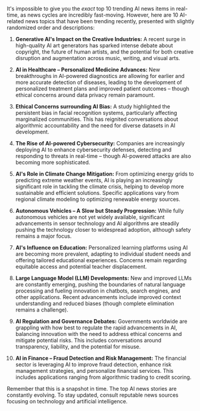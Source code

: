 It's impossible to give you the *exact* top 10 trending AI news items in real-time, as news cycles are incredibly fast-moving.  However, here are 10 AI-related news topics that have been trending recently, presented with slightly randomized order and descriptions:


1. **Generative AI's Impact on the Creative Industries:**  A recent surge in high-quality AI art generators has sparked intense debate about copyright, the future of human artists, and the potential for both creative disruption and augmentation across music, writing, and visual arts.

2. **AI in Healthcare – Personalized Medicine Advances:**  New breakthroughs in AI-powered diagnostics are allowing for earlier and more accurate detection of diseases, leading to the development of personalized treatment plans and improved patient outcomes – though ethical concerns around data privacy remain paramount.

3. **Ethical Concerns surrounding AI Bias:**  A study highlighted the persistent bias in facial recognition systems, particularly affecting marginalized communities. This has reignited conversations about algorithmic accountability and the need for diverse datasets in AI development.

4. **The Rise of AI-powered Cybersecurity:**  Companies are increasingly deploying AI to enhance cybersecurity defenses, detecting and responding to threats in real-time – though AI-powered attacks are also becoming more sophisticated.

5. **AI's Role in Climate Change Mitigation:**  From optimizing energy grids to predicting extreme weather events, AI is playing an increasingly significant role in tackling the climate crisis, helping to develop more sustainable and efficient solutions.  Specific applications vary from regional climate modeling to optimizing renewable energy sources.

6. **Autonomous Vehicles – A Slow but Steady Progression:**  While fully autonomous vehicles are not yet widely available, significant advancements in sensor technology and AI algorithms are steadily pushing the technology closer to widespread adoption, although safety remains a major focus.

7. **AI's Influence on Education:**  Personalized learning platforms using AI are becoming more prevalent, adapting to individual student needs and offering tailored educational experiences. Concerns remain regarding equitable access and potential teacher displacement.

8. **Large Language Model (LLM) Developments:**  New and improved LLMs are constantly emerging,  pushing the boundaries of natural language processing and fueling innovation in chatbots, search engines, and other applications.  Recent advancements include improved context understanding and reduced biases (though complete elimination remains a challenge).

9. **AI Regulation and Governance Debates:**  Governments worldwide are grappling with how best to regulate the rapid advancements in AI, balancing innovation with the need to address ethical concerns and mitigate potential risks.  This includes conversations around transparency, liability, and the potential for misuse.

10. **AI in Finance – Fraud Detection and Risk Management:**  The financial sector is leveraging AI to improve fraud detection, enhance risk management strategies, and personalize financial services. This includes applications ranging from algorithmic trading to credit scoring.


Remember that this is a snapshot in time.  The top AI news stories are constantly evolving. To stay updated, consult reputable news sources focusing on technology and artificial intelligence.

